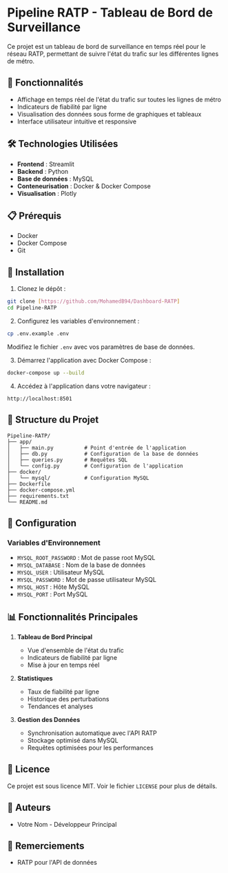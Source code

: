 # Pipeline RATP - Tableau de Bord de Surveillance

Ce projet est un tableau de bord de surveillance en temps réel pour le réseau RATP, permettant de suivre l'état du trafic sur les différentes lignes de métro.

## 🚀 Fonctionnalités

- Affichage en temps réel de l'état du trafic sur toutes les lignes de métro
- Indicateurs de fiabilité par ligne
- Visualisation des données sous forme de graphiques et tableaux
- Interface utilisateur intuitive et responsive

## 🛠️ Technologies Utilisées

- **Frontend** : Streamlit
- **Backend** : Python
- **Base de données** : MySQL
- **Conteneurisation** : Docker & Docker Compose
- **Visualisation** : Plotly

## 📋 Prérequis

- Docker
- Docker Compose
- Git

## 🚀 Installation

1. Clonez le dépôt :

```bash
git clone [https://github.com/MohamedB94/Dashboard-RATP]
cd Pipeline-RATP
```

2. Configurez les variables d'environnement :

```bash
cp .env.example .env
```

Modifiez le fichier `.env` avec vos paramètres de base de données.

3. Démarrez l'application avec Docker Compose :

```bash
docker-compose up --build
```

4. Accédez à l'application dans votre navigateur :

```
http://localhost:8501
```

## 📁 Structure du Projet

```
Pipeline-RATP/
├── app/
│   ├── main.py          # Point d'entrée de l'application
│   ├── db.py            # Configuration de la base de données
│   ├── queries.py       # Requêtes SQL
│   └── config.py        # Configuration de l'application
├── docker/
│   └── mysql/           # Configuration MySQL
├── Dockerfile
├── docker-compose.yml
├── requirements.txt
└── README.md
```

## 🔧 Configuration

### Variables d'Environnement

- `MYSQL_ROOT_PASSWORD` : Mot de passe root MySQL
- `MYSQL_DATABASE` : Nom de la base de données
- `MYSQL_USER` : Utilisateur MySQL
- `MYSQL_PASSWORD` : Mot de passe utilisateur MySQL
- `MYSQL_HOST` : Hôte MySQL
- `MYSQL_PORT` : Port MySQL

## 📊 Fonctionnalités Principales

1. **Tableau de Bord Principal**

   - Vue d'ensemble de l'état du trafic
   - Indicateurs de fiabilité par ligne
   - Mise à jour en temps réel

2. **Statistiques**

   - Taux de fiabilité par ligne
   - Historique des perturbations
   - Tendances et analyses

3. **Gestion des Données**
   - Synchronisation automatique avec l'API RATP
   - Stockage optimisé dans MySQL
   - Requêtes optimisées pour les performances


## 📝 Licence

Ce projet est sous licence MIT. Voir le fichier `LICENSE` pour plus de détails.

## 👥 Auteurs

- Votre Nom - Développeur Principal

## 🙏 Remerciements

- RATP pour l'API de données

